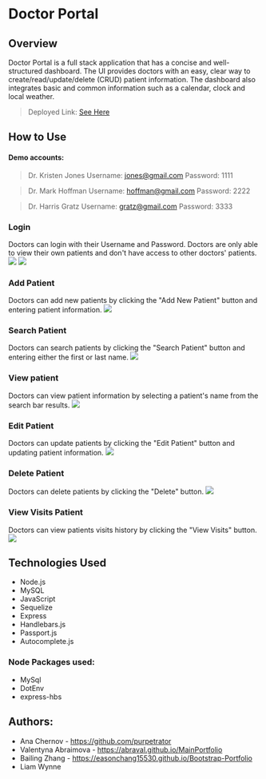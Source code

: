# Doctor Portal

## Overview

Doctor Portal is a full stack application that has a concise and well-structured dashboard. The UI provides doctors with an easy, clear way to create/read/update/delete (CRUD) patient information. The dashboard also integrates basic and common information such as a calendar, clock and local weather.
 
> Deployed Link: [See Here](https://doc-portal.herokuapp.com/)

## How to Use

#### Demo accounts:
> Dr. Kristen Jones
> Username: jones@gmail.com
> Password: 1111

> Dr. Mark Hoffman
> Username: hoffman@gmail.com
> Password: 2222

> Dr. Harris Gratz
> Username: gratz@gmail.com
> Password: 3333

### Login
Doctors can login with their Username and Password. Doctors are only able to view their own patients and don't have access to other doctors' patients.
![](public/images/login.png)
![](public/images/dashboard.png)

### Add Patient
Doctors can add new patients by clicking the "Add New Patient" button and entering patient information.
![](public/images/add.png)

### Search Patient
Doctors can search patients by clicking the "Search Patient" button and entering either the first or last name.
![](public/images/search.png)

### View patient
Doctors can view patient information by selecting a patient's name from the search bar results.
![](public/images/info.png)

### Edit Patient
Doctors can update patients by clicking the "Edit Patient" button and updating patient information.
![](public/images/edit.png)

### Delete Patient
Doctors can delete patients by clicking the "Delete" button.
![](public/images/delete.png)

### View Visits Patient
Doctors can view patients visits history by clicking the "View Visits" button.
![](public/images/visits.png)

## Technologies Used

- Node.js
- MySQL
- JavaScript
- Sequelize
- Express
- Handlebars.js
- Passport.js
- Autocomplete.js

### Node Packages used:

- MySql
- DotEnv
- express-hbs

## Authors:

- Ana Chernov - https://github.com/purpetrator
- Valentyna Abraimova - https://abraval.github.io/MainPortfolio
- Bailing Zhang - https://easonchang15530.github.io/Bootstrap-Portfolio
- Liam Wynne
